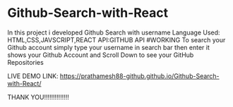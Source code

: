 # Github-Search-with-React
In this project i developed Github Search with username
Language Used: HTML,CSS,JAVSCRIPT,REACT
API:GITHUB API
#WORKING
To search your Github account simply type your username in search bar then enter
it shows your Github Account and Scroll Down to see your GitHub Repositories


LIVE DEMO LINK:
https://prathamesh88-github.github.io/Github-Search-with-React/




THANK YOU!!!!!!!!!!!!!!
